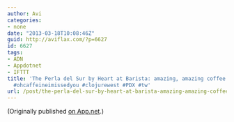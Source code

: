 ```yaml
---
author: Avi
categories:
- none
date: "2013-03-18T10:08:46Z"
guid: http://aviflax.com/?p=6627
id: 6627
tags:
- ADN
- Appdotnet
- IFTTT
title: 'The Perla del Sur by Heart at Barista: amazing, amazing coffee. Such depth!
  #ohcaffeineimissedyou #clojurewest #PDX #tw'
url: /post/the-perla-del-sur-by-heart-at-barista-amazing-amazing-coffee-such-depth-ohcaffeineimissedyou-clojurewest-pdx-tw/
---
```

(Originally published [on App.net](http://alpha.app.net/aviflax/post/3965680).)